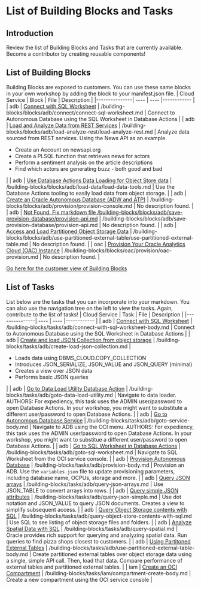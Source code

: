 # List of Building Blocks and Tasks
## Introduction

Review the list of Building Blocks and Tasks that are currently available. Become a contributor by creating reusable components!
## List of Building Blocks

Building Blocks are exposed to customers. You can use these same blocks in your own workshop by adding the block to your manifest.json file.
| Cloud Service | Block |  File | Description |
|---------------| ---- |  ---- |------------ |
| adb | [Connect with SQL Worksheet](/building-blocks/workshop/freetier/index.html?lab=connect-sql-worksheet.md) | /building-blocks/blocks/adb/connect/connect-sql-worksheet.md | Connect to Autonomous Database using the SQL Worksheet in Database Actions |
| adb | [Load and Analyze Data from REST Services](/building-blocks/workshop/freetier/index.html?lab=load-analyze-rest.md) | /building-blocks/blocks/adb/load-analyze-rest/load-analyze-rest.md | Analyze data sourced from REST services. Using the News API as an example.<ul><li>Create an Account on newsapi.org</li><li>Create a PLSQL function that retrieves news for actors</li><li>Perform a sentiment analysis on the article descriptions</li><li>Find which actors are generating buzz - both good and bad</li></ul> |
| adb | [Use Database Actions Data Loading for Object Store data](/building-blocks/workshop/freetier/index.html?lab=load-data-tools.md) | /building-blocks/blocks/adb/load-data/load-data-tools.md | Use the Database Actions tooling to easily load data from object storage. |
| adb | [Create an Oracle Autonomous Database (ADW and ATP)](/building-blocks/workshop/freetier/index.html?lab=provision-console.md) | /building-blocks/blocks/adb/provision/provision-console.md | No description found. |
| adb | [Not Found. Fix markdown file /building-blocks/blocks/adb/save-provision-database/provision-api.md](/building-blocks/workshop/freetier/index.html?lab=provision-api.md) | /building-blocks/blocks/adb/save-provision-database/provision-api.md | No description found. |
| adb | [Access and Load Partitioned Object Storage Data](/building-blocks/workshop/freetier/index.html?lab=use-partitioned-external-table.md) | /building-blocks/blocks/adb/use-partitioned-external-table/use-partitioned-external-table.md | No description found. |
| oac | [Provision Your Oracle Analytics Cloud (OAC) Instance](/building-blocks/workshop/freetier/index.html?lab=oac-provision.md) | /building-blocks/blocks/oac/provision/oac-provision.md | No description found. |

[Go here for the customer view of Building Blocks](/building-blocks/workshop/freetier/index.html)
## List of Tasks

List below are the tasks that you can incorporate into your markdown. You can also use the navigation tree on the left to view the tasks. Again, contribute to the list of tasks!
| Cloud Service | Task |  File | Description |
|---------------| ---- |  ---- |------------ |
| adb | [Connect with SQL Worksheet](/building-blocks/how-to-author-with-blocks/index.html?lab=adb#ConnectwithSQLWorksheet) | /building-blocks/tasks/adb/connect-with-sql-worksheet-body.md | Connect to Autonomous Database using the SQL Worksheet in Database Actions |
| adb | [Create and load JSON Collection from object storage](/building-blocks/how-to-author-with-blocks/index.html?lab=adb#CreateandloadJSONCollectionfromobjectstorage) | /building-blocks/tasks/adb/create-load-json-collection.md | <ul><li>Loads data using DBMS&lowbar;CLOUD.COPY&lowbar;COLLECTION</li><li>Introduces JSON&lowbar;SERIALIZE, JSON&lowbar;VALUE and JSON&lowbar;QUERY (minimal)</li><li>Creates a view over JSON data</li><li>Performs basic JSON queries</li></ul> |
| adb | [Go to Data Load Utility Database Action](/building-blocks/how-to-author-with-blocks/index.html?lab=adb#GotoDataLoadUtilityDatabaseAction) | /building-blocks/tasks/adb/goto-data-load-utility.md | Navigate to data loader. AUTHORS: For expediency, this task uses the ADMIN user/password to open Database Actions. In your workshop, you might want to substitute a different user/password to open Database Actions. |
| adb | [Go to Autonomous Database Service](/building-blocks/how-to-author-with-blocks/index.html?lab=adb#GotoAutonomousDatabaseService) | /building-blocks/tasks/adb/goto-service-body.md | Navigate to ADB using the OCI menu. AUTHORS: For expediency, this task uses the ADMIN user/password to open Database Actions. In your workshop, you might want to substitue a different user/password to open Database Actions. |
| adb | [Go to SQL Worksheet in Database Actions](/building-blocks/how-to-author-with-blocks/index.html?lab=adb#GotoSQLWorksheetinDatabaseActions) | /building-blocks/tasks/adb/goto-sql-worksheet.md | Navigate to SQL Worksheet from the OCI service console.  |
| adb | [Provision Autonomous Database](/building-blocks/how-to-author-with-blocks/index.html?lab=adb#ProvisionAutonomousDatabase) | /building-blocks/tasks/adb/provision-body.md | Provision an ADB. Use the `variables.json` file to update provisioning parameters, including database name, OCPUs, storage and more. |
| adb | [Query JSON arrays](/building-blocks/how-to-author-with-blocks/index.html?lab=adb#QueryJSONarrays) | /building-blocks/tasks/adb/query-json-arrays.md | Use JSON&lowbar;TABLE to convert arrays into rows. |
| adb | [Query simple JSON attributes](/building-blocks/how-to-author-with-blocks/index.html?lab=adb#QuerysimpleJSONattributes) | /building-blocks/tasks/adb/query-json-simple.md | Use dot notation and JSON&lowbar;VALUE to query JSON documents. Creates a view to simplify subsequent access. |
| adb | [Query Object Storage contents with SQL](/building-blocks/how-to-author-with-blocks/index.html?lab=adb#QueryObjectStoragecontentswithSQL) | /building-blocks/tasks/adb/query-object-store-contents-with-sql.md | Use SQL to see listing of object storage files and folders. |
| adb | [Analyze Spatial Data with SQL](/building-blocks/how-to-author-with-blocks/index.html?lab=adb#AnalyzeSpatialDatawithSQL) | /building-blocks/tasks/adb/query-spatial.md | Oracle provides rich support for querying and analyzing spatial data. Run queries to find pizza shops closest to customers. |
| adb | [Using Partitoned External Tables](/building-blocks/how-to-author-with-blocks/index.html?lab=adb#UsingPartitonedExternalTables) | /building-blocks/tasks/adb/use-partitioned-external-table-body.md | Create partitioned external tables over object storage data using a single, simple API call. Then, load that data. Compare performance of external tables and partitioned external tables. |
| iam | [Create an OCI Compartment](/building-blocks/how-to-author-with-blocks/index.html?lab=iam#CreateanOCICompartment) | /building-blocks/tasks/iam/compartment-create-body.md | Create a new compartment using the OCI service console |